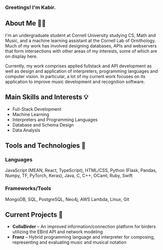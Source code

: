 ### Greetings! I'm Kabir.

## About Me 👋🏼
I'm an undergraduate student at Cornell University studying CS, Math and Music, and a machine learning assistant at the Cornell Lab of Ornithology. Much of my work has involved designing databases, APIs and webservers that form intersections with other areas of my interests, some of which are on display here. 

Currently, my work comprises applied fullstack and API development as well as design and application of interpreters, programming languages and computer vision. In particular, a lot of my current work focuses on its application to improve music development and recognition software.

## Main Skills and Interests 💡
- Full-Stack Development
- Machine Learning
- Interpreters and Programming Languages
- Database and Schema Design
- Data Analysis
  
## Tools and Technologies 🔧
  ### Languages
  JavaScript (MEAN, React, TypeScript), HTML/CSS, Python (Flask, Pandas, Numpy, TF, PyTorch, Keras), Java, C, C++, OCaml, Ruby, Swift

  ### Frameworks/Tools
  MongoDB, SQL, PostgreSQL, Neo4j, AWS Lambda, Linux, Git
  

## Current Projects 🌱
- **CollaBirder** – An improved information/connection platform for birders utilizing the EBird API and network modeling
- **Franz** – Hybrid programming language and interpreter for composing, representing and evaluating music and musical notation
